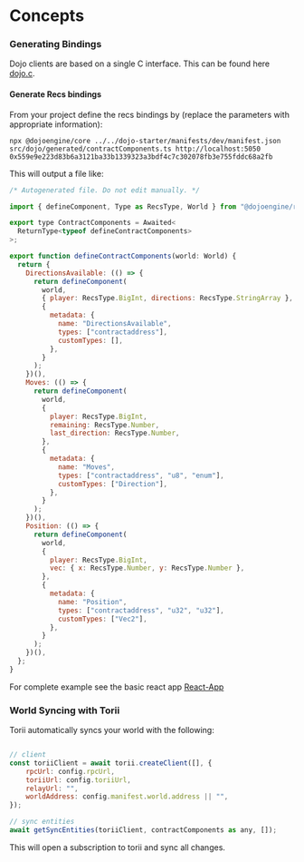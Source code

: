 # Concepts

### Generating Bindings

Dojo clients are based on a single C interface. This can be found here [dojo.c](https://github.com/dojoengine/dojo.c).

#### Generate Recs bindings

From your project define the recs bindings by (replace the parameters with appropriate information):

`npx @dojoengine/core ../../dojo-starter/manifests/dev/manifest.json src/dojo/generated/contractComponents.ts http://localhost:5050 0x559e9e223d83b6a3121ba33b1339323a3bdf4c7c302078fb3e755fddc68a2fb`

This will output a file like:

```js
/* Autogenerated file. Do not edit manually. */

import { defineComponent, Type as RecsType, World } from "@dojoengine/recs";

export type ContractComponents = Awaited<
  ReturnType<typeof defineContractComponents>
>;

export function defineContractComponents(world: World) {
  return {
    DirectionsAvailable: (() => {
      return defineComponent(
        world,
        { player: RecsType.BigInt, directions: RecsType.StringArray },
        {
          metadata: {
            name: "DirectionsAvailable",
            types: ["contractaddress"],
            customTypes: [],
          },
        }
      );
    })(),
    Moves: (() => {
      return defineComponent(
        world,
        {
          player: RecsType.BigInt,
          remaining: RecsType.Number,
          last_direction: RecsType.Number,
        },
        {
          metadata: {
            name: "Moves",
            types: ["contractaddress", "u8", "enum"],
            customTypes: ["Direction"],
          },
        }
      );
    })(),
    Position: (() => {
      return defineComponent(
        world,
        {
          player: RecsType.BigInt,
          vec: { x: RecsType.Number, y: RecsType.Number },
        },
        {
          metadata: {
            name: "Position",
            types: ["contractaddress", "u32", "u32"],
            customTypes: ["Vec2"],
          },
        }
      );
    })(),
  };
}
```

For complete example see the basic react app [React-App](https://github.com/dojoengine/dojo.js/tree/main/examples/react/react-app)

### World Syncing with Torii

Torii automatically syncs your world with the following:

```js

// client
const toriiClient = await torii.createClient([], {
    rpcUrl: config.rpcUrl,
    toriiUrl: config.toriiUrl,
    relayUrl: "",
    worldAddress: config.manifest.world.address || "",
});

// sync entities
await getSyncEntities(toriiClient, contractComponents as any, []);
```

This will open a subscription to torii and sync all changes.
